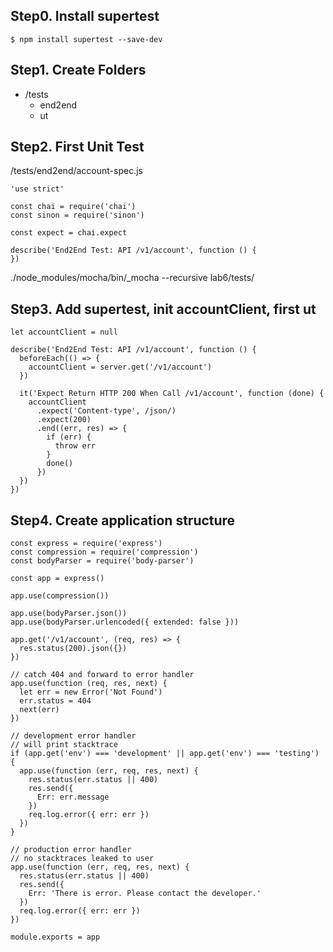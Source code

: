 ## Step0. Install supertest
```$ npm install supertest --save-dev```

## Step1. Create Folders
- /tests
  - end2end
  - ut

## Step2. First Unit Test
/tests/end2end/account-spec.js

```
'use strict'

const chai = require('chai')
const sinon = require('sinon')

const expect = chai.expect

describe('End2End Test: API /v1/account', function () {
})
```

./node_modules/mocha/bin/_mocha --recursive lab6/tests/

## Step3. Add supertest, init accountClient, first ut
```
let accountClient = null

describe('End2End Test: API /v1/account', function () {
  beforeEach(() => {
    accountClient = server.get('/v1/account')
  })

  it('Expect Return HTTP 200 When Call /v1/account', function (done) {
    accountClient
      .expect('Content-type', /json/)
      .expect(200)
      .end((err, res) => {
        if (err) {
          throw err
        }
        done()
      })
  })
})
```

## Step4. Create application structure
```
const express = require('express')
const compression = require('compression')
const bodyParser = require('body-parser')

const app = express()

app.use(compression())

app.use(bodyParser.json())
app.use(bodyParser.urlencoded({ extended: false }))

app.get('/v1/account', (req, res) => {
  res.status(200).json({})
})

// catch 404 and forward to error handler
app.use(function (req, res, next) {
  let err = new Error('Not Found')
  err.status = 404
  next(err)
})

// development error handler
// will print stacktrace
if (app.get('env') === 'development' || app.get('env') === 'testing') {
  app.use(function (err, req, res, next) {
    res.status(err.status || 400)
    res.send({
      Err: err.message
    })
    req.log.error({ err: err })
  })
}

// production error handler
// no stacktraces leaked to user
app.use(function (err, req, res, next) {
  res.status(err.status || 400)
  res.send({
    Err: 'There is error. Please contact the developer.'
  })
  req.log.error({ err: err })
})

module.exports = app
```